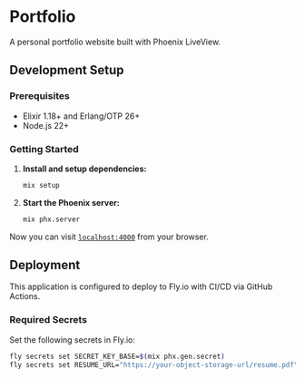 # Portfolio

A personal portfolio website built with Phoenix LiveView.

## Development Setup

### Prerequisites

* Elixir 1.18+ and Erlang/OTP 26+
* Node.js 22+

### Getting Started

1. **Install and setup dependencies:**
   ```bash
   mix setup
   ```

3. **Start the Phoenix server:**
   ```bash
   mix phx.server
   ```

Now you can visit [`localhost:4000`](http://localhost:4000) from your browser.

## Deployment

This application is configured to deploy to Fly.io with CI/CD via GitHub Actions.

### Required Secrets

Set the following secrets in Fly.io:
```bash
fly secrets set SECRET_KEY_BASE=$(mix phx.gen.secret)
fly secrets set RESUME_URL="https://your-object-storage-url/resume.pdf"
```

